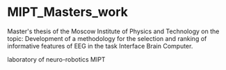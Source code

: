 # MIPT_Masters_work
Master's thesis of the Moscow Institute of Physics and Technology on the topic: Development of a methodology for the selection and ranking of informative features of EEG in the task Interface Brain Computer.

laboratory of neuro-robotics MIPT
